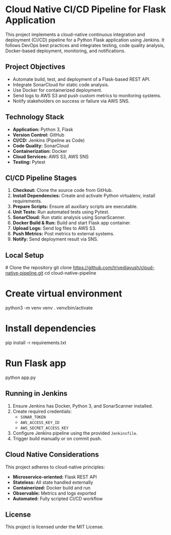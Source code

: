 Cloud Native CI/CD Pipeline for Flask Application
=================================================

This project implements a cloud-native continuous integration and deployment (CI/CD) pipeline for a Python Flask application using Jenkins. It follows DevOps best practices and integrates testing, code quality analysis, Docker-based deployment, monitoring, and notifications.

Project Objectives
------------------

*   Automate build, test, and deployment of a Flask-based REST API.
*   Integrate SonarCloud for static code analysis.
*   Use Docker for containerized deployment.
*   Send logs to AWS S3 and push custom metrics to monitoring systems.
*   Notify stakeholders on success or failure via AWS SNS.

Technology Stack
----------------

*   **Application:** Python 3, Flask
*   **Version Control:** GitHub
*   **CI/CD:** Jenkins (Pipeline as Code)
*   **Code Quality:** SonarCloud
*   **Containerization:** Docker
*   **Cloud Services:** AWS S3, AWS SNS
*   **Testing:** Pytest

CI/CD Pipeline Stages
---------------------

1.  **Checkout:** Clone the source code from GitHub.
2.  **Install Dependencies:** Create and activate Python virtualenv, install requirements.
3.  **Prepare Scripts:** Ensure all auxiliary scripts are executable.
4.  **Unit Tests:** Run automated tests using Pytest.
5.  **SonarCloud:** Run static analysis using SonarScanner.
6.  **Docker Build & Run:** Build and start Flask app container.
7.  **Upload Logs:** Send log files to AWS S3.
8.  **Push Metrics:** Post metrics to external systems.
9.  **Notify:** Send deployment result via SNS.

Local Setup
-----------

\# Clone the repository
git clone https://github.com/trivediayush/cloud-native-pipeline.git
cd cloud-native-pipeline

# Create virtual environment
python3 -m venv venv
. venv/bin/activate

# Install dependencies
pip install -r requirements.txt

# Run Flask app
python app.py
    

Running in Jenkins
------------------

1.  Ensure Jenkins has Docker, Python 3, and SonarScanner installed.
2.  Create required credentials:
    *   `SONAR_TOKEN`
    *   `AWS_ACCESS_KEY_ID`
    *   `AWS_SECRET_ACCESS_KEY`
3.  Configure Jenkins pipeline using the provided `Jenkinsfile`.
4.  Trigger build manually or on commit push.

Cloud Native Considerations
---------------------------

This project adheres to cloud-native principles:

*   **Microservice-oriented:** Flask REST API
*   **Stateless:** All state handled externally
*   **Containerized:** Docker build and run
*   **Observable:** Metrics and logs exported
*   **Automated:** Fully scripted CI/CD workflow

License
-------

This project is licensed under the MIT License.
